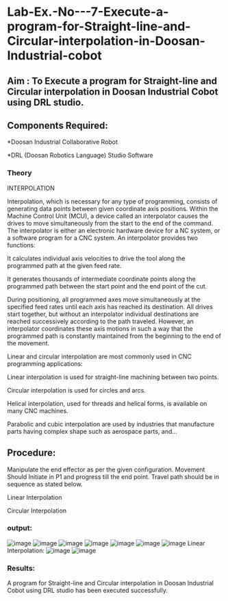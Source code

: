 # Lab-Ex.-No---7-Execute-a-program-for-Straight-line-and-Circular-interpolation-in-Doosan-Industrial-cobot
## Aim : To Execute a program for Straight-line and Circular interpolation in Doosan Industrial Cobot using DRL studio.

## Components Required:

*Doosan Industrial Collaborative Robot

*DRL (Doosan Robotics Language) Studio Software

### Theory 
INTERPOLATION

Interpolation, which is necessary for any type of programming, consists of generating data points between given coordinate axis positions. Within the Machine Control Unit (MCU), a device called an interpolator causes the drives to move simultaneously from the start to the end of the command. The interpolator is either an electronic hardware device for a NC system, or a software program for a CNC system. An interpolator provides two functions:

It calculates individual axis velocities to drive the tool along the programmed path at the given feed rate.

It generates thousands of intermediate coordinate points along the programmed path between the start point and the end point of the cut.

During positioning, all programmed axes move simultaneously at the specified feed rates until each axis has reached its destination. All drives start together, but without an interpolator individual destinations are reached successively according to the path traveled. However, an interpolator coordinates these axis motions in such a way that the programmed path is constantly maintained from the beginning to the end of the movement.

Linear and circular interpolation are most commonly used in CNC programming applications:

Linear interpolation is used for straight-line machining between two points.

Circular interpolation is used for circles and arcs.

Helical interpolation, used for threads and helical forms, is available on many CNC machines.

Parabolic and cubic interpolation are used by industries that manufacture parts having complex shape such as aerospace parts, and...

## Procedure:

Manipulate the end effector as per the given configuration. Movement Should Initiate in P1 and progress till the end point. Travel path should be in sequence as stated below.

Linear Interpolation








Circular Interpolation

### output:
![image](https://github.com/ShamRathan/Lab-Ex.-No---7-Execute-a-program-for-Straight-line-and-Circular-interpolation-in-Doosan-Industrial-C/assets/93587823/76de6c05-87bb-4a44-8909-11a68b25f99e)
![image](https://github.com/ShamRathan/Lab-Ex.-No---7-Execute-a-program-for-Straight-line-and-Circular-interpolation-in-Doosan-Industrial-C/assets/93587823/4e3153d2-eccb-4d07-849d-58afefc3129d)
![image](https://github.com/ShamRathan/Lab-Ex.-No---7-Execute-a-program-for-Straight-line-and-Circular-interpolation-in-Doosan-Industrial-C/assets/93587823/bcb7699b-dae2-4adf-ab85-a019eceacb0d)
![image](https://github.com/ShamRathan/Lab-Ex.-No---7-Execute-a-program-for-Straight-line-and-Circular-interpolation-in-Doosan-Industrial-C/assets/93587823/a3160548-fc41-4c45-9192-d549118eef52)
![image](https://github.com/ShamRathan/Lab-Ex.-No---7-Execute-a-program-for-Straight-line-and-Circular-interpolation-in-Doosan-Industrial-C/assets/93587823/78e1cda0-a495-4229-a997-8c2e23abd797)
![image](https://github.com/ShamRathan/Lab-Ex.-No---7-Execute-a-program-for-Straight-line-and-Circular-interpolation-in-Doosan-Industrial-C/assets/93587823/a68f8d03-4fba-4d1a-a9b1-bd251c09c5d9)
![image](https://github.com/ShamRathan/Lab-Ex.-No---7-Execute-a-program-for-Straight-line-and-Circular-interpolation-in-Doosan-Industrial-C/assets/93587823/7dde5760-48b0-4b90-9935-2c2a38fc1447)
Linear Interpolation:
![image](https://github.com/ShamRathan/Lab-Ex.-No---7-Execute-a-program-for-Straight-line-and-Circular-interpolation-in-Doosan-Industrial-C/assets/93587823/611eacfc-a37d-476f-8d84-a234eae0a70d)
![image](https://github.com/ShamRathan/Lab-Ex.-No---7-Execute-a-program-for-Straight-line-and-Circular-interpolation-in-Doosan-Industrial-C/assets/93587823/532cb3cc-a1f1-4e4c-9188-d86fa9894e84)





### Results:
A program for Straight-line and Circular interpolation in Doosan Industrial Cobot using DRL studio has been executed successfully.



 
